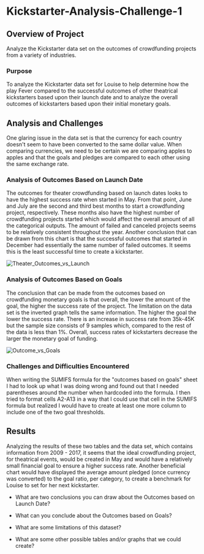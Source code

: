 # Kickstarter-Analysis-Challenge-1
## Overview of Project 
Analyze the Kickstarter data set on the outcomes of crowdfunding projects from a variety of industries. 
### Purpose
To analyze the Kickstarter data set for Louise to help determine how the play Fever compared to the successful outcomes of other theatrical kickstarters based upon their launch date and to analyze the overall outcomes of kickstarters based upon their initial monetary goals.
## Analysis and Challenges
One glaring issue in the data set is that the currency for each country doesn't seem to have been converted to the same dollar value. When comparing currencies, we need to be certain we are comparing apples to apples and that the goals and pledges are compared to each other using the same exchange rate. 
### Analysis of Outcomes Based on Launch Date
The outcomes for theater crowdfunding based on launch dates looks to have the highest success rate when started in May. From that point, June and July are the second and third best months to start a crowdfunding project, respectively. These months also have the highest number of crowdfunding projects started which would affect the overall amount of all the categorical outputs. The amount of failed and canceled projects seems to be relatively consistent throughout the year. Another conclusion that can be drawn from this chart is that the successful outcomes that started in December had essentially the same number of failed outcomes. It seems this is the least successful time to create a kickstarter.   

![Theater_Outcomes_vs_Launch ](https://user-images.githubusercontent.com/95573310/146690195-b68c2099-39f4-4004-ab33-85a116743868.png)
### Analysis of Outcomes Based on Goals
The conclusion that can be made from the outcomes based on crowdfunding monetary goals is that overall, the lower the amount of the goal, the higher the success rate of the project. The limitation on the data set is the inverted graph tells the same information. The higher the goal the lower the success rate. There is an increase in success rate from 35k-45K but the sample size consists of 9 samples which, compared to the rest of the data is less than 1%. Overall, success rates of kickstarters decrease the larger the monetary goal of funding.

![Outcome_vs_Goals](https://user-images.githubusercontent.com/95573310/146690296-abb28b30-eacb-4735-aaf4-158b8ff6630e.png)

### Challenges and Difficulties Encountered
When writing the SUMIFS formula for the "outcomes based on goals" sheet I had to look up what I was doing wrong and found out that I needed parentheses around the number when hardcoded into the formula. I then tried to format cells A2-A13 in a way that I could use that cell in the SUMIFS formula but realized I would have to create at least one more column to include one of the two goal thresholds. 
## Results
Analyzing the results of these two tables and the data set, which contains information from 2009 - 2017, it seems that the ideal crowdfunding project, for theatrical events, would be created in May and would have a relatively small financial goal to ensure a higher success rate. Another beneficial chart would have displayed the average amount pledged (once currency was converted) to the goal ratio, per category, to create a benchmark for Louise to set for her next kickstarter. 



- What are two conclusions you can draw about the Outcomes based on Launch Date?

- What can you conclude about the Outcomes based on Goals?

- What are some limitations of this dataset?

- What are some other possible tables and/or graphs that we could create?
